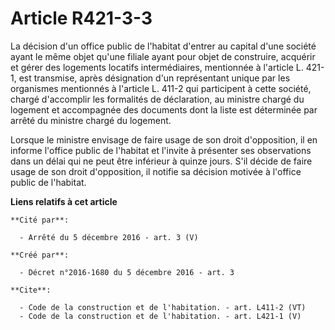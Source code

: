 # Article R421-3-3

La décision d'un office public de l'habitat d'entrer au capital d'une société ayant le même objet qu'une filiale ayant pour
objet de construire, acquérir et gérer des logements locatifs intermédiaires, mentionnée à l'article L. 421-1, est transmise,
après désignation d'un représentant unique par les organismes mentionnés à l'article L. 411-2 qui participent à cette
société, chargé d'accomplir les formalités de déclaration, au ministre chargé du logement et accompagnée des documents dont
la liste est déterminée par arrêté du ministre chargé du logement. 

Lorsque le ministre envisage de faire usage de son droit d'opposition, il en informe l'office public de l'habitat et l'invite
à présenter ses observations dans un délai qui ne peut être inférieur à quinze jours. S'il décide de faire usage de son droit
d'opposition, il notifie sa décision motivée à l'office public de l'habitat.

**Liens relatifs à cet article**

	**Cité par**:

	  - Arrêté du 5 décembre 2016 - art. 3 (V)

	**Créé par**:

	  - Décret n°2016-1680 du 5 décembre 2016 - art. 3

	**Cite**:

	  - Code de la construction et de l'habitation. - art. L411-2 (VT)
	  - Code de la construction et de l'habitation. - art. L421-1 (V)
